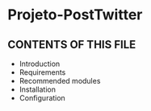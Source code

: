 # Projeto-PostTwitter

CONTENTS OF THIS FILE
---------------------
   
 * Introduction
 * Requirements
 * Recommended modules
 * Installation
 * Configuration
